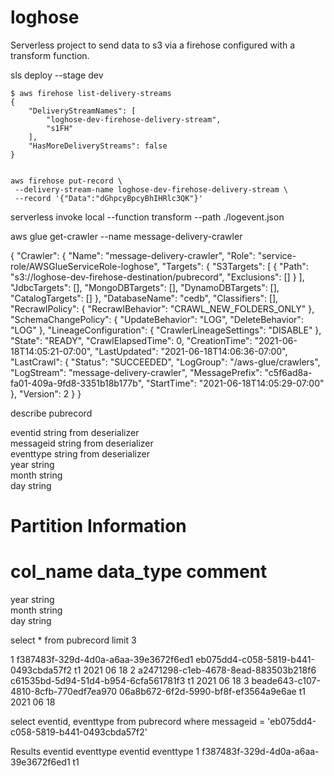 # loghose

Serverless project to send data to s3 via a firehose configured with a transform function.

sls deploy --stage dev

```
$ aws firehose list-delivery-streams
{
    "DeliveryStreamNames": [
        "loghose-dev-firehose-delivery-stream",
        "s1FH"
    ],
    "HasMoreDeliveryStreams": false
}


aws firehose put-record \
 --delivery-stream-name loghose-dev-firehose-delivery-stream \
 --record '{"Data":"dGhpcyBpcyBhIHRlc3QK"}'
```

serverless invoke local --function transform --path ./logevent.json 


aws glue get-crawler --name message-delivery-crawler

{
    "Crawler": {
        "Name": "message-delivery-crawler",
        "Role": "service-role/AWSGlueServiceRole-loghose",
        "Targets": {
            "S3Targets": [
                {
                    "Path": "s3://loghose-dev-firehose-destination/pubrecord",
                    "Exclusions": []
                }
            ],
            "JdbcTargets": [],
            "MongoDBTargets": [],
            "DynamoDBTargets": [],
           "CatalogTargets": []
        },
        "DatabaseName": "cedb",
        "Classifiers": [],
        "RecrawlPolicy": {
            "RecrawlBehavior": "CRAWL_NEW_FOLDERS_ONLY"
        },
        "SchemaChangePolicy": {
            "UpdateBehavior": "LOG",
            "DeleteBehavior": "LOG"
        },
        "LineageConfiguration": {
            "CrawlerLineageSettings": "DISABLE"
        },
                "State": "READY",
        "CrawlElapsedTime": 0,
        "CreationTime": "2021-06-18T14:05:21-07:00",
        "LastUpdated": "2021-06-18T14:06:36-07:00",
        "LastCrawl": {
            "Status": "SUCCEEDED",
            "LogGroup": "/aws-glue/crawlers",
            "LogStream": "message-delivery-crawler",
            "MessagePrefix": "c5f6ad8a-fa01-409a-9fd8-3351b18b177b",
            "StartTime": "2021-06-18T14:05:29-07:00"
        },
        "Version": 2
    }
}

describe pubrecord

eventid             	string              	from deserializer   
messageid           	string              	from deserializer   
eventtype           	string              	from deserializer   
year                	string              	                    
month               	string              	                    
day                 	string              	                    
	 	 
# Partition Information	 	 
# col_name            	data_type           	comment             
	 	 
year                	string              	                    
month               	string              	                    
day                 	string       

select * from pubrecord limit 3

1   f387483f-329d-4d0a-a6aa-39e3672f6ed1	eb075dd4-c058-5819-b441-0493cbda57f2	t1	2021	06	18
2	a2471298-c1eb-4678-8ead-883503b218f6	c61535bd-5d94-51d4-b954-6cfa561781f3	t1	2021	06	18
3	beade643-c107-4810-8cfb-770edf7ea970	06a8b672-6f2d-5990-bf8f-ef3564a9e6ae	t1	2021	06	18

select eventid, eventtype from pubrecord where messageid = 'eb075dd4-c058-5819-b441-0493cbda57f2'

Results
eventid	eventtype
eventid	eventtype
1	f387483f-329d-4d0a-a6aa-39e3672f6ed1	t1

